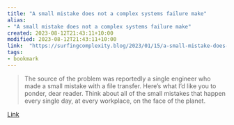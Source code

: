 ```yaml
---
title: "A small mistake does not a complex systems failure make"
alias:
- "A small mistake does not a complex systems failure make"
created: 2023-08-12T21:43:11+10:00
modified: 2023-08-12T21:43:11+10:00
link:  "https://surfingcomplexity.blog/2023/01/15/a-small-mistake-does-not-a-complex-systems-failure-make/"
tags:
- bookmark
---
```


> The source of the problem was reportedly a single engineer who made a small mistake with a file transfer. Here’s what I’d like you to ponder, dear reader. Think about all of the small mistakes that happen every single day, at every workplace, on the face of the planet.

[Link](https://surfingcomplexity.blog/2023/01/15/a-small-mistake-does-not-a-complex-systems-failure-make/)